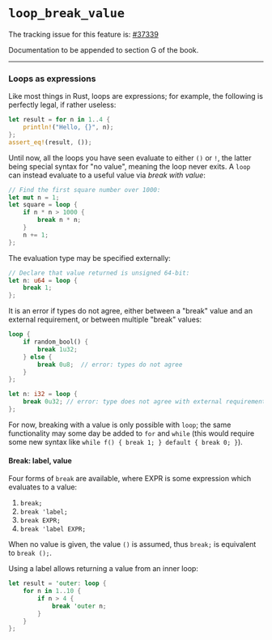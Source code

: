 # `loop_break_value`

The tracking issue for this feature is: [#37339]

[#37339]: https://github.com/rust-lang/rust/issues/37339

Documentation to be appended to section G of the book.

------------------------

### Loops as expressions

Like most things in Rust, loops are expressions; for example, the following is perfectly legal,
if rather useless:

```rust
let result = for n in 1..4 {
    println!("Hello, {}", n);
};
assert_eq!(result, ());
```

Until now, all the loops you have seen evaluate to either `()` or `!`, the latter being special
syntax for "no value", meaning the loop never exits. A `loop` can instead evaluate to
a useful value via *break with value*:

```rust
// Find the first square number over 1000:
let mut n = 1;
let square = loop {
    if n * n > 1000 {
        break n * n;
    }
    n += 1;
};
```

The evaluation type may be specified externally:

```rust
// Declare that value returned is unsigned 64-bit:
let n: u64 = loop {
    break 1;
};
```

It is an error if types do not agree, either between a "break" value and an external requirement,
or between multiple "break" values:

```rust
loop {
    if random_bool() {
        break 1u32;
    } else {
        break 0u8;  // error: types do not agree
    }
};

let n: i32 = loop {
    break 0u32; // error: type does not agree with external requirement
};
```

For now, breaking with a value is only possible with `loop`; the same functionality may
some day be added to `for` and `while` (this would require some new syntax like
`while f() { break 1; } default { break 0; }`).

#### Break: label, value

Four forms of `break` are available, where EXPR is some expression which evaluates to a value:

1.  `break;`
2.  `break 'label;`
3.  `break EXPR;`
4.  `break 'label EXPR;`

When no value is given, the value `()` is assumed, thus `break;` is equivalent to `break ();`.

Using a label allows returning a value from an inner loop:

```rust
let result = 'outer: loop {
    for n in 1..10 {
        if n > 4 {
            break 'outer n;
        }
    }
};
```
